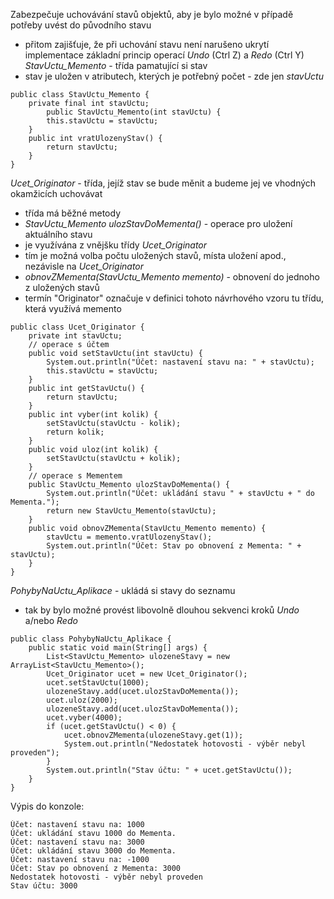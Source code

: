 Zabezpečuje uchovávání stavů objektů, aby je bylo možné v případě potřeby uvést do původního stavu
- přitom zajišťuje, že při uchování stavu není narušeno ukrytí implementace
základní princip operací _Undo_ (Ctrl Z) a _Redo_ (Ctrl Y)
_StavUctu\_Memento_ - třída pamatující si stav
- stav je uložen v atributech, kterých je potřebný počet - zde jen _stavUctu_

```
public class StavUctu_Memento {
    private final int stavUctu;
        public StavUctu_Memento(int stavUctu) {
        this.stavUctu = stavUctu;
    }
    public int vratUlozenyStav() {
        return stavUctu;
    }
}

```

_Ucet\_Originator_ - třída, jejíž stav se bude měnit a budeme jej ve vhodných okamžicích uchovávat
- třída má běžné metody
- _StavUctu\_Memento_ _ulozStavDoMementa()_ - operace pro uložení aktuálního stavu
 - je využívána z vnějšku třídy _Ucet_Originator_
  - tím je možná volba počtu uložených stavů, místa uložení apod., nezávisle na _Ucet_Originator_
- _obnovZMementa(StavUctu\_Memento memento)_ - obnovení do jednoho z uložených stavů
- termín "Originator" označuje v definici tohoto návrhového vzoru tu třídu, která využívá memento

```
public class Ucet_Originator {
    private int stavUctu;
    // operace s účtem
    public void setStavUctu(int stavUctu) {
        System.out.println("Účet: nastavení stavu na: " + stavUctu);
        this.stavUctu = stavUctu;
    }
    public int getStavUctu() {
        return stavUctu;
    }
    public int vyber(int kolik) {
        setStavUctu(stavUctu - kolik);
        return kolik;
    }
    public void uloz(int kolik) {
        setStavUctu(stavUctu + kolik);
    }
    // operace s Mementem
    public StavUctu_Memento ulozStavDoMementa() {
        System.out.println("Účet: ukládání stavu " + stavUctu + " do Mementa.");
        return new StavUctu_Memento(stavUctu);
    }
    public void obnovZMementa(StavUctu_Memento memento) {
        stavUctu = memento.vratUlozenyStav();
        System.out.println("Účet: Stav po obnovení z Mementa: " + stavUctu);
    }
}

```

_PohybyNaUctu\_Aplikace_ - ukládá si stavy do seznamu
- tak by bylo možné provést libovolně dlouhou sekvenci kroků _Undo_ a/nebo _Redo_

```
public class PohybyNaUctu_Aplikace {
    public static void main(String[] args) {
        List<StavUctu_Memento> ulozeneStavy = new ArrayList<StavUctu_Memento>();
        Ucet_Originator ucet = new Ucet_Originator();
        ucet.setStavUctu(1000);
        ulozeneStavy.add(ucet.ulozStavDoMementa());
        ucet.uloz(2000);
        ulozeneStavy.add(ucet.ulozStavDoMementa());
        ucet.vyber(4000);
        if (ucet.getStavUctu() < 0) {
            ucet.obnovZMementa(ulozeneStavy.get(1));
            System.out.println("Nedostatek hotovosti - výběr nebyl proveden");
        }
        System.out.println("Stav účtu: " + ucet.getStavUctu());
    }
}

```

Výpis do konzole:

```
Účet: nastavení stavu na: 1000
Účet: ukládání stavu 1000 do Mementa.
Účet: nastavení stavu na: 3000
Účet: ukládání stavu 3000 do Mementa.
Účet: nastavení stavu na: -1000
Účet: Stav po obnovení z Mementa: 3000
Nedostatek hotovosti - výběr nebyl proveden
Stav účtu: 3000
```